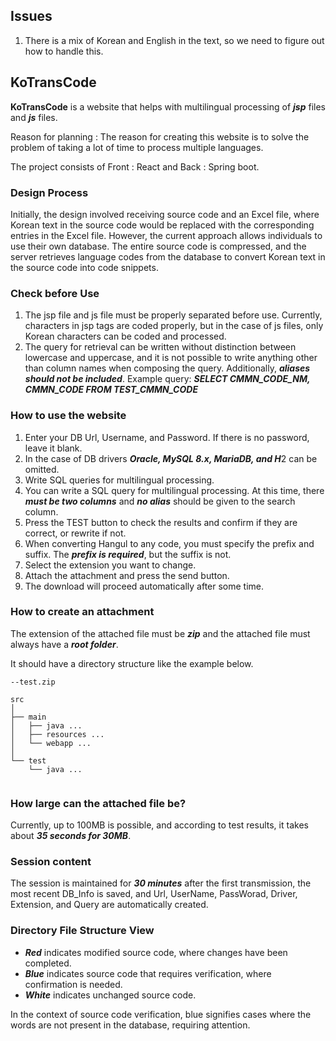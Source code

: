 ## Issues
1. There is a mix of Korean and English in the text, so we need to figure out how to handle this.

## KoTransCode
**KoTransCode** is a website that helps with multilingual processing of ***jsp*** files and ***js*** files.

Reason for planning : The reason for creating this website is to solve the problem of taking a lot of time to process multiple languages.

The project consists of Front : React and Back : Spring boot.

### Design Process
Initially, the design involved receiving source code and an Excel file, where Korean text in the source code would be replaced with the corresponding entries in the Excel file.
However, the current approach allows individuals to use their own database.
The entire source code is compressed, and the server retrieves language codes from the database to convert Korean text in the source code into code snippets.

### Check before Use
1. The jsp file and js file must be properly separated before use. Currently, characters in jsp tags are coded properly, but in the case of js files, only Korean characters can be coded and processed.
2. The query for retrieval can be written without distinction between lowercase and uppercase, and it is not possible to write anything other than column names when composing the query. Additionally, ***aliases should not be included***. Example query: ***SELECT CMMN_CODE_NM, CMMN_CODE FROM TEST_CMMN_CODE***

### How to use the website
1. Enter your DB Url, Username, and Password. If there is no password, leave it blank.
2. In the case of DB drivers ***Oracle, MySQL 8.x, MariaDB, and H***2 can be omitted.
3. Write SQL queries for multilingual processing.
4. You can write a SQL query for multilingual processing. At this time, there ***must be two columns*** and ***no alias*** should be given to the search column.
5. Press the TEST button to check the results and confirm if they are correct, or rewrite if not.
6. When converting Hangul to any code, you must specify the prefix and suffix. The ***prefix is ​​required***, but the suffix is ​​not.
7. Select the extension you want to change.
8. Attach the attachment and press the send button.
9. The download will proceed automatically after some time.

### How to create an attachment
The extension of the attached file must be ***zip*** and the attached file must always have a ***root folder***.

It should have a directory structure like the example below.

```
--test.zip

src
│
├── main
│   ├── java ...
│   ├── resources ...  
│   └── webapp ...       
│               
└── test
    └── java ...
             
```


### How large can the attached file be?
Currently, up to 100MB is possible, and according to test results, it takes about ***35 seconds for 30MB***.

### Session content
The session is maintained for ***30 minutes*** after the first transmission, the most recent DB_Info is saved, and Url, UserName, PassWorad, Driver, Extension, and Query are automatically created.

### Directory File Structure View
- ***Red*** indicates modified source code, where changes have been completed.
- ***Blue*** indicates source code that requires verification, where confirmation is needed.
- ***White*** indicates unchanged source code.
  
In the context of source code verification, blue signifies cases where the words are not present in the database, requiring attention.
